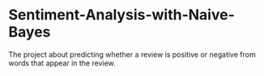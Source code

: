 # Sentiment-Analysis-with-Naive-Bayes
The project about predicting whether a review is positive or negative from words that appear in the review.
